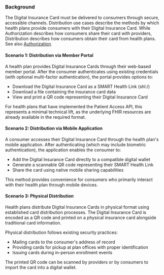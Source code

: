 
### Background

The Digital Insurance Card must be delivered to consumers through secure, accessible channels. Distribution use cases describe the methods by which health plans provide consumers with their Digital Insurance Card. While Authorization describes how consumers share their card with providers, Distribution describes how consumers obtain their card from health plans. See also [Authorization](Use_Case_Authorization.html).

#### Scenario 1: Distribution via Member Portal

A health plan provides Digital Insurance Cards through their web-based member portal. After the consumer authenticates using existing credentials (with optional multi-factor authentication), the portal provides options to:

- Download the Digital Insurance Card as a SMART Health Link (shl:/)
- Download a file containing the insurance card data
- View and print a QR code representing their Digital Insurance Card

For health plans that have implemented the Patient Access API, this represents a minimal technical lift, as the underlying FHIR resources are already available in the required format.

#### Scenario 2: Distribution via Mobile Application

A consumer accesses their Digital Insurance Card through the health plan's mobile application. After authenticating (which may include biometric authentication), the application enables the consumer to:

- Add the Digital Insurance Card directly to a compatible digital wallet
- Generate a scannable QR code representing their SMART Health Link
- Share the card using native mobile sharing capabilities

This method provides convenience for consumers who primarily interact with their health plan through mobile devices.

#### Scenario 3: Physical Distribution

Health plans distribute Digital Insurance Cards in physical format using established card distribution processes. The Digital Insurance Card is encoded as a QR code and printed on a physical insurance card alongside traditional card information.

Physical distribution follows existing security practices:

- Mailing cards to the consumer's address of record
- Providing cards for pickup at plan offices with proper identification
- Issuing cards during in-person enrollment events

The printed QR code can be scanned by providers or by consumers to import the card into a digital wallet.
